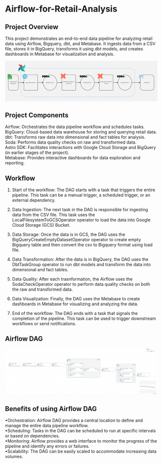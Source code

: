 # Airflow-for-Retail-Analysis

## Project Overview
This project demonstrates an end-to-end data pipeline for analyzing retail data using Airflow, Bigquery, dbt, and Metabase. It ingests data from a CSV file, stores it in BigQuery, transforms it using dbt models, and creates dashboards in Metabase for visualization and analysis.

![Alt text](airflow_bigquery_dbt_pipeline.png?raw=true "Title")

## Project Components

Airflow: Orchestrates the data pipeline workflow and schedules tasks.  
BigQuery: Cloud-based data warehouse for storing and querying retail data.  
dbt: Transforms raw data into dimensional and fact tables for analysis.  
Soda: Performs data quality checks on raw and transformed data.  
Astro SDK: Facilitates interactions with Google Cloud Storage and BigQuery (in earlier stages of the project).  
Metabase: Provides interactive dashboards for data exploration and reporting.  

## Workflow

1) Start of the workflow: The DAG starts with a task that triggers the entire pipeline. This task can be a manual trigger, a scheduled trigger, or an external dependency.

2) Data Ingestion: The next task in the DAG is responsible for ingesting data from the CSV file. This task uses the LocalFilesystemToGCSOperator operator to load the data into Google Cloud Storage (GCS) Bucket.

3) Data Storage: Once the data is in GCS, the DAG uses the BigQueryCreateEmptyDatasetOperator operator to create empty Bigquery table and then convert the csv to Bigquery format using load file.

4) Data Transformation: After the data is in BigQuery, the DAG uses the DbtTaskGroup operator to run dbt models and transform the data into dimensional and fact tables.

5) Data Quality: After each trasnformation, the Airflow uses the SodaCheckOperator operator to perform data quality checks on both the raw and transformed data.

6) Data Visualization: Finally, the DAG uses the Metabase to create dashboards in Metabase for visualizing and analyzing the data.

7) End of the workflow: The DAG ends with a task that signals the completion of the pipeline. This task can be used to trigger downstream workflows or send notifications.

## Airflow DAG
![Alt text](airflow_dag.png?raw=true "Title")

## Benefits of using Airflow DAG

•Orchestration: Airflow DAG provides a central location to define and manage the entire data pipeline workflow.  
•Scheduling: Tasks in the DAG can be scheduled to run at specific intervals or based on dependencies.  
•Monitoring: Airflow provides a web interface to monitor the progress of the pipeline and identify any errors or failures.  
•Scalability: The DAG can be easily scaled to accommodate increasing data volumes.  
